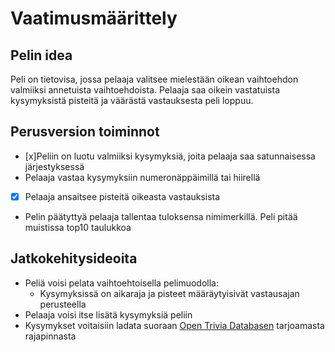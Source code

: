 # Vaatimusmäärittely
## Pelin idea
Peli on tietovisa, jossa pelaaja valitsee mielestään oikean vaihtoehdon valmiiksi annetuista vaihtoehdoista. Pelaaja saa oikein vastatuista kysymyksistä pisteitä ja väärästä vastauksesta peli loppuu.
## Perusversion toiminnot
- [x]Peliin on luotu valmiiksi kysymyksiä, joita pelaaja saa satunnaisessa järjestyksessä
- Pelaaja vastaa kysymyksiin numeronäppäimillä tai hiirellä
- [x] Pelaaja ansaitsee pisteitä oikeasta vastauksista
- Pelin päätyttyä pelaaja tallentaa tuloksensa nimimerkillä. Peli pitää muistissa top10 taulukkoa
## Jatkokehitysideoita
- Peliä voisi pelata vaihtoehtoisella pelimuodolla:
  - Kysymyksissä on aikaraja ja pisteet määräytyisivät vastausajan perusteella
- Pelaaja voisi itse lisätä kysymyksiä peliin
- Kysymykset voitaisiin ladata suoraan [Open Trivia Databasen](https://opentdb.com/api_config.php) tarjoamasta rajapinnasta
